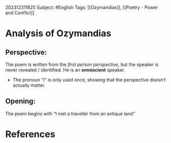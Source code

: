 202312311825
Subject: #English
Tags: [[Ozymandias]], [[Poetry - Power and Conflict]]

# Analysis of Ozymandias

## Perspective:

The poem is written from the *first person perspective*, but the speaker is never revealed / identified. He is an **omniscient** speaker.
 - The pronoun “I” is only used once, showing that the perspective doesn’t actually matter.
## Opening:
The poem begins with “I met a traveller from an antique land”



# **References**
